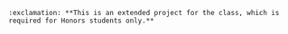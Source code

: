 	:exclamation: **This is an extended project for the class, which is required for Honors students only.**
